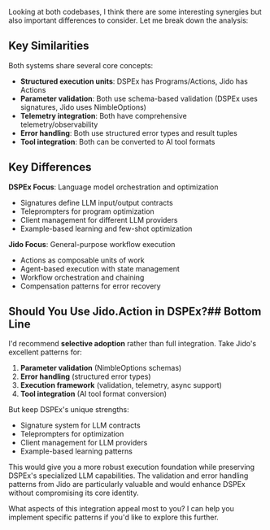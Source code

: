 Looking at both codebases, I think there are some interesting synergies but also important differences to consider. Let me break down the analysis:

## Key Similarities

Both systems share several core concepts:
- **Structured execution units**: DSPEx has Programs/Actions, Jido has Actions
- **Parameter validation**: Both use schema-based validation (DSPEx uses signatures, Jido uses NimbleOptions)
- **Telemetry integration**: Both have comprehensive telemetry/observability
- **Error handling**: Both use structured error types and result tuples
- **Tool integration**: Both can be converted to AI tool formats

## Key Differences

**DSPEx Focus**: Language model orchestration and optimization
- Signatures define LLM input/output contracts
- Teleprompters for program optimization
- Client management for different LLM providers
- Example-based learning and few-shot optimization

**Jido Focus**: General-purpose workflow execution
- Actions as composable units of work
- Agent-based execution with state management
- Workflow orchestration and chaining
- Compensation patterns for error recovery

## Should You Use Jido.Action in DSPEx?## Bottom Line

I'd recommend **selective adoption** rather than full integration. Take Jido's excellent patterns for:

1. **Parameter validation** (NimbleOptions schemas)
2. **Error handling** (structured error types) 
3. **Execution framework** (validation, telemetry, async support)
4. **Tool integration** (AI tool format conversion)

But keep DSPEx's unique strengths:
- Signature system for LLM contracts
- Teleprompters for optimization
- Client management for LLM providers
- Example-based learning patterns

This would give you a more robust execution foundation while preserving DSPEx's specialized LLM capabilities. The validation and error handling patterns from Jido are particularly valuable and would enhance DSPEx without compromising its core identity.

What aspects of this integration appeal most to you? I can help you implement specific patterns if you'd like to explore this further.
